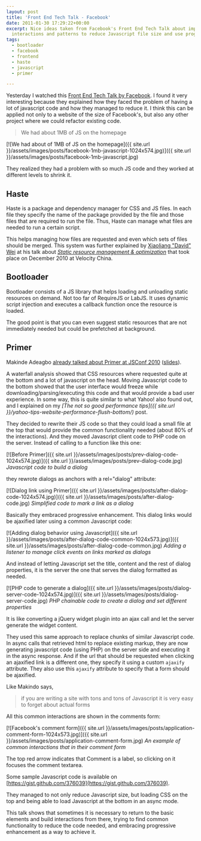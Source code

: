 ```yaml
---
layout: post
title: 'Front End Tech Talk - Facebook'
date: 2011-01-30 17:29:22+00:00
excerpt: Nice ideas taken from Facebook's Front End Tech Talk about implementing common
  interactions and patterns to reduce Javascript file size and use progressive enhancement.
tags:
  - bootloader
  - facebook
  - frontend
  - haste
  - javascript
  - primer

---
```


Yesterday I watched this [Front End Tech Talk by Facebook](http://www.facebook.com/video/video.php?v=596368660334). I found it very interesting because they explained how they faced the problem of having a lot of javascript code and how they managed to reduce it. I think this can be applied not only to a website of the size of Facebook's, but also any other project where we could refactor existing code.

> We had about 1MB of JS on the homepage

[![We had about of 1MB of JS on the homepage]({{ site.url }}/assets/images/posts/facebook-1mb-javascript-1024x574.jpg)]({{ site.url }}/assets/images/posts/facebook-1mb-javascript.jpg)

They realized they had a problem with so much JS code and they worked at different levels to shrink it.

## Haste

Haste is a package and dependency manager for CSS and JS files. In each file they specify the name of the package provided by the file and those files that are required to run the file. Thus, Haste can manage what files are needed to run a certain script.

This helps managing how files are requested and even which sets of files should be merged. This system was further explained by [Xiaoliang "David" Wei](http://davidwei.org/cv/talks/) at his talk about [_Static resource management & optimization_](https://encrypted.google.com/url?sa=t&source=web&cd=1&ved=0CCAQFjAA&url=http%3A%2F%2Fvelocity.oreilly.com.cn%2Fppts%2FVelocityChina2010Dec7StaticResource.pdf&ei=OotFTem1LdG28QPP8IivCQ&usg=AFQjCNHGcAAUXVA1xVsEruRUaiIFjMoF7g&sig2=xpRER8Mkl1ets3epRsSt8A) that took place on December 2010 at Velocity China.

## Bootloader

Bootloader consists of a JS library that helps loading and unloading static resources on demand. Not too far of RequireJS or LabJS. It uses dynamic script injection and executes a callback function once the resource is loaded.

The good point is that you can even suggest static resources that are not immediately needed but could be prefetched at background.

## Primer

Makinde Adeagbo [already talked about Primer at JSConf 2010](http://jsconf.blip.tv/file/3839676/) ([slides](http://www.slideshare.net/makinde/javascript-primer)).

A waterfall analysis showed that CSS resources where requested quite at the bottom and a lot of javascript on the head. Moving Javascript code to the bottom showed that the user interface would freeze while downloading/parsing/executing this code and that would provide a bad user experience. In some way, this is quite similar to what Yahoo! also found out, and I explained on my _[The not so good performance tips]({{ site.url }}/yahoo-tips-website-performance-flush-bottom/)_ post.

They decided to rewrite their JS code so that they could load a small file at the top that would provide the common functionality needed (about 80% of the interactions). And they moved Javascript client code to PHP code on the server. Instead of calling to a function like this one:

[![Before Primer]({{ site.url }}/assets/images/posts/prev-dialog-code-1024x574.jpg)]({{ site.url }}/assets/images/posts/prev-dialog-code.jpg)
_Javascript code to build a dialog_

they rewrote dialogs as anchors with a rel="dialog" attribute:

[![Dialog link using Primer]({{ site.url }}/assets/images/posts/after-dialog-code-1024x574.jpg)]({{ site.url }}/assets/images/posts/after-dialog-code.jpg) _Simplified code to mark a link as a dialog_

Basically they embraced progressive enhancement. This dialog links would be ajaxified later using a common Javascript code:

[![Adding dialog behavior using Javascript]({{ site.url }}/assets/images/posts/after-dialog-code-common-1024x573.jpg)]({{ site.url }}/assets/images/posts/after-dialog-code-common.jpg)
_Adding a listener to manage click events on links marked as dialogs_

And instead of letting Javascript set the title, content and the rest of dialog properties, it is the server the one that serves the dialog formatted as needed.

[![PHP code to generate a dialog]({{ site.url }}/assets/images/posts/dialog-server-code-1024x574.jpg)]({{ site.url }}/assets/images/posts/dialog-server-code.jpg)
_PHP chainable code to create a dialog and set different properties_

It is like converting a jQuery widget plugin into an ajax call and let the server generate the widget content.

They used this same approach to replace chunks of similar Javascript code. In async calls that retrieved html to replace existing markup, they are now generating javascript code (using PHP) on the server side and executing it in the async response. And if the url that should be requested when clicking an ajaxified link is a different one, they specify it using a custom `ajaxify` attribute. They also use this `ajaxify` attribute to specify that a form should be ajaxified.

Like Makindo says,

> if you are writing a site with tons and tons of Javascript it is very easy to forget about actual forms

All this common interactions are shown in the comments form:

[![Facebook's comment form]({{ site.url }}/assets/images/posts/application-comment-form-1024x573.jpg)]({{ site.url }}/assets/images/posts/application-comment-form.jpg)
_An example of common interactions that in their comment form_

The top red arrow indicates that Comment is a label, so clicking on it focuses the comment textarea.

Some sample Javascript code is available on [https://gist.github.com/376039](https://gist.github.com/376039).

They managed to not only reduce Javascript size, but loading CSS on the top and being able to load Javascript at the bottom in an async mode.

This talk shows that sometimes it is necessary to return to the basic elements and build interactions from there, trying to find common functionality to reduce the code needed, and embracing progressive enhancement as a way to achieve it.
